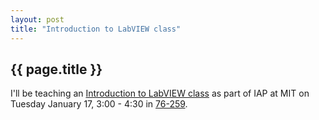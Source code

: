 ```yaml
---
layout: post
title: "Introduction to LabVIEW class"
---
```


{{ page.title }}
----------------

I'll be teaching an <a href="http://student.mit.edu/searchiap/iap-b209.html">Introduction to LabVIEW class</a> as part of IAP at MIT on Tuesday January 17, 3:00 - 4:30 in <a href="http://whereis.mit.edu/?go=76">76-259</a>.
